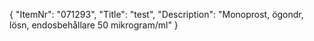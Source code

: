 {
  "ItemNr": "071293",
  "Title": "test",
  "Description": "Monoprost, ögondr, lösn, endosbehållare 50 mikrogram/ml"
}